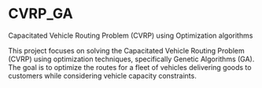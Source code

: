 # CVRP_GA
Capacitated Vehicle Routing Problem (CVRP) using Optimization algorithms

This project focuses on solving the Capacitated Vehicle Routing Problem (CVRP) using optimization techniques, specifically Genetic Algorithms (GA). The goal is to optimize the routes for a fleet of vehicles delivering goods to customers while considering vehicle capacity constraints.